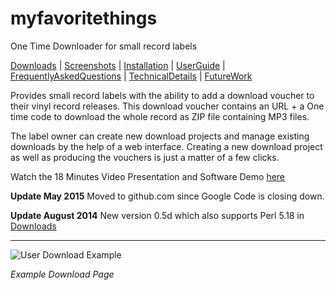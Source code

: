# myfavoritethings
One Time Downloader for small record labels


[Downloads](documentation/Downloads.md) | [Screenshots](documentation/ScreenShots.md) | [Installation](documentation/Installation.md) | [UserGuide](documentation/UserGuide.md) | [FrequentlyAskedQuestions](documentation/FrequentlyAskedQuestions.md) | [TechnicalDetails](documentation/TechnicalDetails.md) | [FutureWork](documentation/FutureWork.md)

Provides small record labels with the ability to add a download voucher to their vinyl record releases. This download voucher contains an URL + a One time code to download the whole record as ZIP file containing MP3 files.

The label owner can create new download projects and manage existing downloads by the help of a web interface. Creating a new download project as well as producing the vouchers is just a matter of a few clicks.

Watch the 18 Minutes Video Presentation and Software Demo [here](http://vimeo.com/15281130)

**Update May 2015**
Moved to github.com since Google Code is closing down.

**Update August 2014**
New version 0.5d which also supports Perl 5.18 in [Downloads](documentation/Downloads.md)

---


![User Download Example](http://myfavoritethings.googlecode.com/files/userDownloadExample_small.png "Example Download Page")

_Example Download Page_

